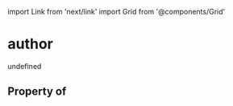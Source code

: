 import Link from 'next/link'
import Grid from '@components/Grid'

# author

undefined

## Property of



